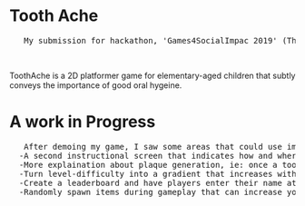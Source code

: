 # Tooth Ache
<pre>   My submission for hackathon, 'Games4SocialImpac 2019' (Third Place Winner).</pre><br>
  ToothAche is a 2D platformer game for elementary-aged children that subtly conveys the importance of good oral hygeine. 

# A work in Progress
<pre>   After demoing my game, I saw some areas that could use improvement. My plans are to make several additions:
  -A second instructional screen that indicates how and where players can navigate to the upper platforms. 
  -More explaination about plaque generation, ie: once a tooth spawns more than two plaques, it begins spawning monsters. Once a tooth        spawns three plaques without being brushed, it then succombs to decay. 
  -Turn level-difficulty into a gradient that increases with each new day
  -Create a leaderboard and have players enter their name at the begining if they want their score to be ranked (score is how many days you   can survive)
  -Randomly spawn items during gameplay that can increase your health (floss, apples) or hurt your performance by spawning more plaques       (candy)</pre>

